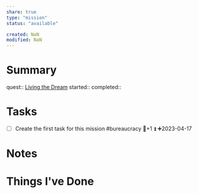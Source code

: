 ```yaml
---
share: true
type: "mission"
status: "available"

created: NaN 
modified: NaN
---
```

 
# Summary
quest:: [Living the Dream](./Living%20the%20Dream.md)
started:: 
completed::
# Tasks
- [ ] Create the first task for this mission #bureaucracy 🥄+1 ⏫ ➕2023-04-17 

# Notes

# Things I've Done